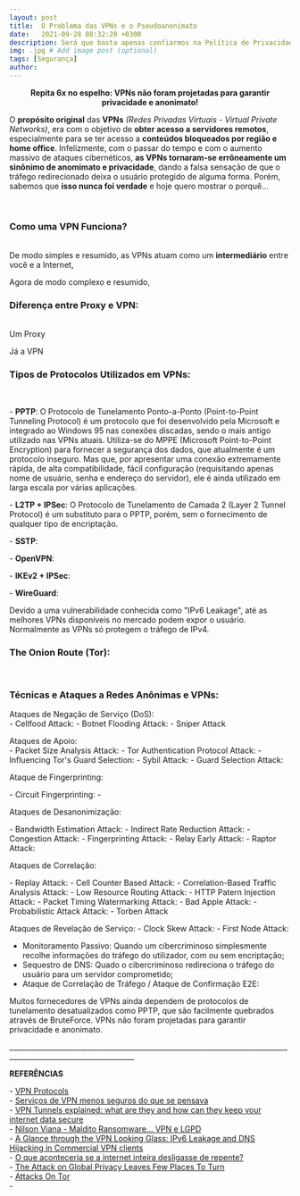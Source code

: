 ```yaml
---
layout: post
title:  O Problema das VPNs e o Pseudoanonimato
date:   2021-09-28 08:32:20 +0300
description: Será que basta apenas confiarmos na Política de Privacidade de um serviço? # Add post description (optional)
img: .jpg # Add image post (optional)
tags: [Segurança]
author:
---
```

<p><center><strong>Repita 6x no espelho: VPNs não foram projetadas para garantir privacidade e anonimato!</strong></center><p> 

<p>O <b>propósito original</b> das <b>VPNs</b> <i>(Redes Privadas Virtuais - Virtual Private Networks)</i>, era com o objetivo de <b>obter acesso a servidores remotos</b>, especialmente para se ter acesso a <b>conteúdos bloqueados por região e home office</b>. Infelizmente, com o passar do tempo e com o aumento massivo de ataques cibernéticos, <b>as VPNs tornaram-se errôneamente um sinônimo de anomimato e privacidade</b>, dando a falsa sensação de que o tráfego redirecionado deixa o usuário protegido de alguma forma. Porém, sabemos que <b>isso nunca foi verdade</b> e hoje quero mostrar o porquê...<p> 

<p> </p>

<p><b><h3>Como uma VPN Funciona?</h3></b><br>
De modo simples e resumido, as VPNs atuam como um <b>intermediário</b> entre você e a Internet,





<p>Agora de modo complexo e resumido,


<p><b><h3>Diferença entre Proxy e VPN:</h3></b><br>
Um Proxy

<p>Já a VPN


<p><b><h3>Tipos de Protocolos Utilizados em VPNs:</h3></b><br>
<p>- <b>PPTP</b>: O Protocolo de Tunelamento Ponto-a-Ponto (Point-to-Point Tunneling Protocol) é um protocolo que foi desenvolvido pela Microsoft e integrado ao Windows 95 nas conexões discadas, sendo o mais antigo utilizado nas VPNs atuais. Utiliza-se do MPPE (Microsoft Point-to-Point Encryption) para fornecer a segurança dos dados, que atualmente é um protocolo inseguro. Mas que, por apresentar uma conexão extremamente rápida, de alta compatibilidade, fácil configuração (requisitando apenas nome de usuário, senha e endereço do servidor), ele é ainda utilizado em larga escala por várias aplicações.</p>


<p>- <b>L2TP + IPSec</b>: O Protocolo de Tunelamento de Camada 2 (Layer 2 Tunnel Protocol) é um substituto para o PPTP, porém, sem o fornecimento de qualquer tipo de encriptação.

<p>- <b>SSTP</b>:

<p>- <b>OpenVPN</b>:

<p>- <b>IKEv2 + IPSec</b>:

<p>- <b>WireGuard</b>:



Devido a uma vulnerabilidade conhecida como "IPv6 Leakage", até as melhores VPNs disponíveis no mercado podem expor o usuário. Normalmente as VPNs só protegem o tráfego de IPv4.






<p><b><h3>The Onion Route (Tor):</h3></b><br>







<p><b><h3>Técnicas e Ataques a Redes Anônimas e VPNs:</h3></b></p>

<p>Ataques de Negação de Serviço (DoS):<br>
- Cellfood Attack:
- Botnet Flooding Attack:
- Sniper Attack
  
<p>Ataques de Apoio:<br>
- Packet Size Analysis Attack:
- Tor Authentication Protocol Attack:
- Influencing Tor's Guard Selection:
- Sybil Attack:
- Guard Selection Attack:

<p>Ataque de Fingerprinting:<p>
- Circuit Fingerprinting:
- 
  
<p>Ataques de Desanonimização:<p>
- Bandwidth Estimation Attack:
- Indirect Rate Reduction Attack:
- Congestion Attack:
- Fingerprinting Attack:
- Relay Early Attack:
- Raptor Attack:
  
<p>Ataques de Correlação:<p>
- Replay Attack:
- Cell Counter Based Attack:
- Correlation-Based Traffic Analysis Attack:
- Low Resource Routing Attack:
- HTTP Patern Injection Attack:
- Packet Timing Watermarking Attack:
- Bad Apple Attack:
- Probabilistic Attack Attack:
- Torben Attack

<p>Ataques de Revelação de Serviço:
- Clock Skew Attack:
- First Node Attack: 


- Monitoramento Passivo: Quando um cibercriminoso simplesmente recolhe informações do tráfego do utilizador, com ou sem encriptação;
- Sequestro de DNS: Quado o cibercriminoso redireciona o tráfego do usuário para um servidor comprometido;
- Ataque de Correlação de Tráfego / Ataque de Confirmação E2E: 

Muitos fornecedores de VPNs ainda dependem de protocolos de tunelamento desatualizados como PPTP, que são facilmente quebrados através de BruteForce.
VPNs não foram projetadas para garantir privacidade e anonimato.





<p>_________________________________________________________________________________________________________________</p>
<p><b>REFERÊNCIAS</b></p>
<p>- <a href="https://www.netmotionsoftware.com/blog/connectivity/vpn-protocols">VPN Protocols</a><br>
- <a href="https://www.computerworld.com.pt/2015/07/02/servicos-de-vpn-menos-seguros-do-que-se-pensava/">Serviços de VPN menos seguros do que se pensava</a><br>
- <a href="https://www.techradar.com/vpn/vpn-tunnels-explained-how-to-keep-your-internet-data-secure">VPN Tunnels explained: what are they and how can they keep your internet data secure</a><br>
- <a href="https://pt.linkedin.com/pulse/maldito-ransomware-vpn-e-lgpd-nilson-vianna-m-sc-">Nilson Viana - Maldito Ransomware... VPN e LGPD</a><br>
- <a href="https://sciendo.com/article/10.1515/popets-2015-0006">A Glance through the VPN Looking Glass: IPv6 Leakage and DNS Hijacking in Commercial VPN clients</a><br>
- <a href="https://gizmodo.uol.com.br/internet-desligar-de-repente/">O que aconteceria se a internet inteira desligasse de repente?</a><br>
- <a href="https://www.wired.com/story/china-russia-vpn-crackdown/">The Attack on Global Privacy Leaves Few Places To Turn</a><br>
- <a href="https://github.com/Attacks-on-Tor/Attacks-on-Tor">Attacks On Tor</a><br>
- 
 
